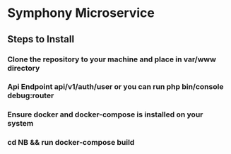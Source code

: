 # Symphony Microservice 
## Steps to Install
### Clone the repository to your machine and place in var/www directory 
### Api Endpoint api/v1/auth/user or you can run php bin/console debug:router
### Ensure docker and docker-compose is installed on your system
### cd NB && run docker-compose build


